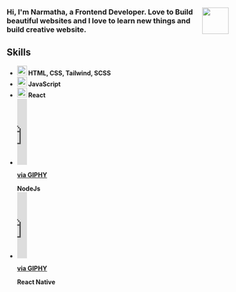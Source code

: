 
 <h3><img src="https://media.giphy.com/media/Z96Ax1zh5aSsHczGve/giphy.gif" width="60" align='right'>Hi, I'm Narmatha, a Frontend Developer. Love to Build beautiful websites and I love to learn new things and build creative website.<h3>
 
 
 <h2><strong>Skills<strong></h2>
 
  <ul>
    <li><img src="https://media.giphy.com/media/cUAGuLiEcTBwRfkAQq/giphy.gif" width="22"> HTML, CSS, Tailwind, SCSS </li>
    <li><img src="https://media.giphy.com/media/ln7z2eWriiQAllfVcn/giphy.gif" width="22"> JavaScript </li>
    <li><img src="https://media.giphy.com/media/eNAsjO55tPbgaor7ma/giphy.gif" width="22"> React</li>
    <li><iframe src="https://giphy.com/embed/kdFc8fubgS31b8DsVu" width="22" frameBorder="0" class="giphy-embed" allowFullScreen></iframe><p><a href="https://giphy.com/stickers/devrock-node-nodejs-edr-kdFc8fubgS31b8DsVu">via GIPHY</a></p>NodeJs</li>
    <li><iframe src="https://giphy.com/embed/eNAsjO55tPbgaor7ma" width="22" frameBorder="0" class="giphy-embed" allowFullScreen></iframe><p><a href="https://giphy.com/stickers/devrock-edr-escueladevrock-no-de-eNAsjO55tPbgaor7ma">via GIPHY</a></p> React Native</li>
  </ul>  
   


